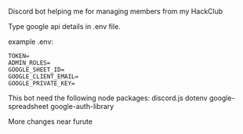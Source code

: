 Discord bot helping me for managing members from my HackClub

Type google api details in .env file.

example .env:

```
TOKEN=
ADMIN_ROLES=
GOOGLE_SHEET_ID=
GOOGLE_CLIENT_EMAIL=
GOOGLE_PRIVATE_KEY=
```

This bot need the following node packages: discord.js dotenv google-spreadsheet google-auth-library

More changes near furute
